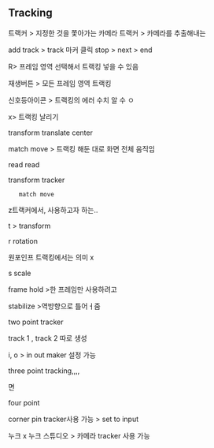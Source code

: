 Tracking
----------

트랙커 > 지정한 것을 쫓아가는      카메라 트랙커 > 카메라를 추출해내는


add track > track 마커 클릭
stop > next > end

R> 프레임 영역 선택해서 트랙킹 넣을 수 있음

재생버튼 > 모든 프레임 영역 트랙킹

신호등아이콘 > 트랙킹의 에러 수치 알 수 ㅇ

x> 트랙킹 날리기

 

transform
translate center

match move > 트랙킹 해둔 대로 화면 전체 움직임

 
read                read

transform        tracker 

       match move

 

z트랙커에서, 사용하고자 하는..

t > transform

r rotation

원포인프 트랙킹에서는 의미 x

s scale 

frame hold >한 프레임만 사용하려고
 
stabilize >역방향으로 틀어ㅓ줌

two point tracker

track 1 , track 2 따로 생성



i, o > in out maker 설정 가능

 

 three point tracking,,,,

면

four point

corner pin tracker사용 가능 > set to input 

 

누크 x 누크 스튜디오 > 카메라 tracker 사용 가능
